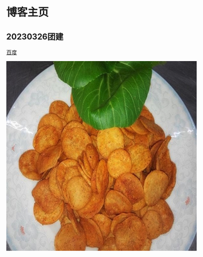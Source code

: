 # 博客主页


## 20230326团建

<a href="https://www.baidu.com" title="百度">百度</a>

![这是绿豆饼](/images/绿豆饼.png "绿豆饼")

